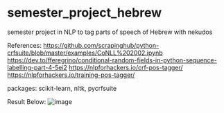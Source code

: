 # semester_project_hebrew
semester project in NLP to tag parts of speech of Hebrew with nekudos

References:
https://github.com/scrapinghub/python-crfsuite/blob/master/examples/CoNLL%202002.ipynb
https://dev.to/fferegrino/conditional-random-fields-in-python-sequence-labelling-part-4-5ei2
https://nlpforhackers.io/crf-pos-tagger/
https://nlpforhackers.io/training-pos-tagger/

packages:
scikit-learn, nltk, pycrfsuite

Result Below:
![image](https://user-images.githubusercontent.com/59946519/119385059-9de24c00-bc93-11eb-9334-7d7d7caa778e.png)
